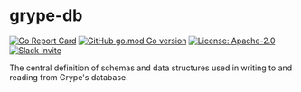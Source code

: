 # grype-db

[![Go Report Card](https://goreportcard.com/badge/github.com/anchore/grype-db)](https://goreportcard.com/report/github.com/anchore/grype-db)
[![GitHub go.mod Go version](https://img.shields.io/github/go-mod/go-version/anchore/grype-db.svg)](https://github.com/anchore/grype-db)
[![License: Apache-2.0](https://img.shields.io/badge/License-Apache%202.0-blue.svg)](https://github.com/anchore/grype-db/blob/main/LICENSE)
[![Slack Invite](https://img.shields.io/badge/Slack-Join-blue?logo=slack)](https://anchore.com/slack)

The central definition of schemas and data structures used in writing to and reading from Grype's database.
